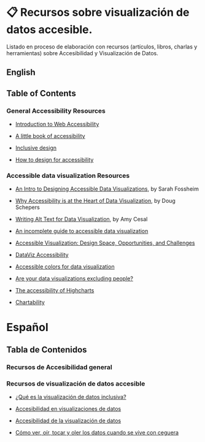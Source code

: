 # 📋  Recursos sobre visualización de datos accesible.
 Listado en proceso de elaboración con recursos (artículos, libros, charlas y herramientas) sobre Accesibilidad y Visualización de Datos.

## English

## Table of Contents 

### General Accessibility Resources

* [Introduction to Web Accessibility](https://www.w3.org/WAI/fundamentals/accessibility-intro/)

* [A little book of accessibility](https://www.ab11y.com/articles/a-little-book-of-accessibility/)

* [Inclusive design](https://automattic.design/inclusive/)

* [How to design for accessibility](https://www.bbc.co.uk/gel/guidelines/how-to-design-for-accessibility)


### Accessible data visualization Resources

* [An Intro to Designing Accessible Data Visualizations](https://fossheim.io/writing/posts/accessible-dataviz-design/), by Sarah Fossheim

* [Why Accessibility is at the Heart of Data Visualization](https://medium.com/nightingale/accessibility-is-at-the-heart-of-data-visualization-64a38d6c505b), by Doug Schepers

* [Writing Alt Text for Data Visualization](https://medium.com/nightingale/writing-alt-text-for-data-visualization-2a218ef43f81), by Amy Cesal

* [An incomplete guide to accessible data visualization](https://towardsdatascience.com/an-incomplete-guide-to-accessible-data-visualization-33f15bfcc400)

*  [Accessible Visualization: Design Space, Opportunities, and Challenges](https://onlinelibrary.wiley.com/doi/abs/10.1111/cgf.14298)

* [DataViz Accessibility](https://github.com/dataviza11y/resources)

* [Accessible colors for data visualization](https://zachgrosser.medium.com/accessible-colors-for-data-visualization-2ad64ac4ee7e)

* [Are your data visualizations excluding people?](https://www.youtube.com/watch?v=SWB-KLXN-Ok)

* [The accessibility of Highcharts](https://www.highcharts.com/docs/accessibility/accessibility-module)

* [Chartability](https://chartability.fizz.studio/)





# Español

## Tabla de Contenidos

### **Recursos de Accesibilidad general**




### **Recursos de visualización de datos accesible**

* [¿Qué es la visualización de datos inclusiva?](https://datouch.uma.es/2022/10/07/que-es-la-visualizacion-de-datos-inclusiva/)

* [Accesibilidad en visualizaciones de datos](https://learn.microsoft.com/es-[es/office/dev/add-ins/design/data-visualization-guidelines)

* [Accesibilidad de la visualización de datos](http://sidar.org/ponencias/2015/jpd15/) 

* [Cómo ver, oír, tocar y oler los datos cuando se vive con ceguera](https://www.yotambien.mx/actualidad/visualizacion-inclusiva-accesibilidad-digital-para-ceguera/)
